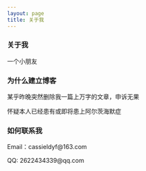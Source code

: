 ```yaml
---
layout: page
title: 关于我
---
```

<h3> 关于我 </h3>  
<p>
<p>
一个小朋友
<h3> 为什么建立博客 </h3>  
<p>
<p>
某乎昨晚突然删除我一篇上万字的文章，申诉无果
<p>
怀疑本人已经患有或即将患上阿尔茨海默症

<h3> 如何联系我 </h3>  
<p>
<p>
Email：cassieldyf@163.com       
<p>
QQ: 2622434339@qq.com     
